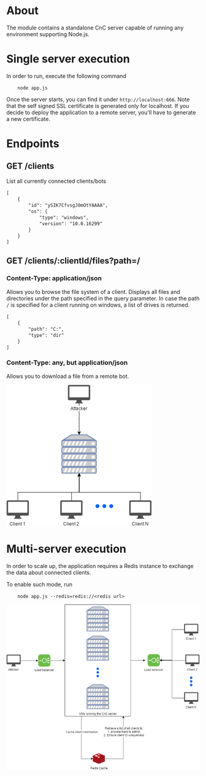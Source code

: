 # About

The module contains a standalone CnC server capable of running any environment supporting Node.js.

# Single server execution

In order to run, execute the following command

```
    node app.js
```

Once the server starts, you can find it under `http://localhost:666`.
Note that the self signed SSL certificate is generated only for localhost. If you decide to deploy
the application to a remote server, you'll have to generate a new certificate.

# Endpoints

## GET /clients

List all currently connected clients/bots

```
[
	{
		"id": "ySIK7CfvsgJ0mOtYAAAA",
		"os": {
			"type": "windows",
			"version": "10.0.16299"
		}
	}
]
```

## GET /clients/:clientId/files?path=/

### Content-Type: application/json

Allows you to browse the file system of a client. Displays all files and directories under
the path specified in the query parameter. In case the path `/` is specified for a client running on windows,
a list of drives is returned.

```
[
	{
		"path": "C:",
		"type": "dir"
	}
]
```

### Content-Type: any, but application/json

Allows you to download a file from a remote bot.

![Standalone architecture](../../../architecture/standaloneArchitecture.png "Standalone architecture")

# Multi-server execution

In order to scale up, the application requires a Redis instance to exchange the data about
connected clients.

To enable such mode, run 

```
    node app.js --redis=redis://<redis url>
```

![Standalone standalone architecture](../../../architecture/standaloneArchitectureScaled.png "Standalone scalable architecture")